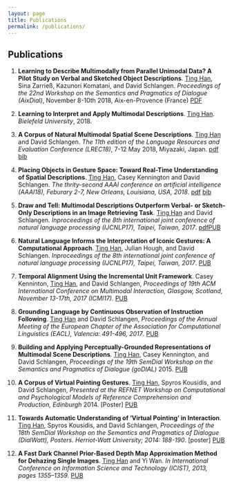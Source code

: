 ```yaml
---
layout: page
title: Publications
permalink: /publications/
---
```


## Publications
1. **Learning to Describe Multimodally from Parallel Unimodal Data? A Pilot Study on Verbal and Sketched Object Descriptions**.   <u>Ting Han</u>,  Sina Zarrieß, Kazunori Komatani, and David Schlangen.  *Proceedings of the 22nd Workshop on the Semantics and Pragmatics of Dialogue (AixDial)*, November 8-10th 2018, Aix-en-Provence (France) [PDF](files/papers/semdial18.pdf)

1.  **Learning to Interpret and Apply Multimodal Descriptions**. <u>Ting Han</u>. *Bielefeld University*, 2018.

1. **A Corpus of Natural Multimodal Spatial Scene Descriptions**.  <u>Ting Han</u> and David Schlangen. *The 11th edition of the Language Resources and Evaluation Conference (LREC18)*, 7-12 May 2018, Miyazaki, Japan. [pdf](files/papers/lrec18.pdf)  [bib](bib/Hanlrec18.txt)

1. **Placing Objects in Gesture Space: Toward Real-Time Understanding of Spatial Descriptions**. <u>Ting Han</u>, Casey Kennington and David Schlangen.  *The thrity-second AAAI conference on artificial intelligence (AAAI18), Feburary 2-7, New Orleans, Louisiana, USA, 2018*. [pdf](files/papers/aaai18.pdf)   [bib](bib/HanEtalaaai18.txt) 

1.  **Draw and Tell: Multimodal Descriptions Outperform Verbal- or Sketch-Only Descriptions in an Image Retrieving Task**.  <u>Ting Han</u> and David Schlangen. *Inproceedings of  the 8th international joint conference of natural language processing (IJCNLP17), Taipei, Taiwan, 2017*.  [pdf](iles/papers/sketch_ijcnlp_short.pdf)[PUB](https://pub.uni-bielefeld.de/publication/2913598)

1.  **Natural Language Informs the Interpretation of Iconic Gestures: A Computational Approach**. <u>Ting Han</u>, Julian Hough, and David Schlangen. *Inproceedings of the 8th international joint conference of natural language processing (IJCNLP17), Taipei, Taiwan, 2017*.  [PUB](https://pub.uni-bielefeld.de/publication/2913599)


1. **Temporal Alignment Using the Incremental Unit Framework**. Casey Kenninton,  <u>Ting Han</u>, and David Schlangen, *Proceedings of 19th ACM International Conference on Multimodal Interaction, Glasgow, Scotland, November 13-17th, 2017 (ICMI17).*   [PUB](https://pub.uni-bielefeld.de/publication/2913600)

3. **Grounding Language by Continuous Observation of Instruction Following**.  <u>Ting Han</u> and David Schlangen, *Proceedings of the Annual Meeting of the European Chapter of the Association for Computational Linguistics (EACL), Valencia: 491-496, 2017*. [PUB](https://pub.uni-bielefeld.de/publication/2908812)

4. **Building and Applying Perceptually-Grounded Representations of Multimodal Scene Descriptions**. <u>Ting Han</u>, Casey Kennington, and David Schlangen, *Proceedings of the 19th SemDial Workshop on the Semantics and Pragmatics of Dialogue (goDIAL)* 2015. [PUB](https://pub.uni-bielefeld.de/publication/2758943)

5. **A Corpus of Virtual Pointing Gestures**. <u>Ting Han</u>, Spyros Kousidis, and David Schlangen, *Presented at the REFNET Workshop on Computational and Psychological Models of Reference Comprehension and Production, Edinburgh* 2014. [Poster] [PUB](https://pub.uni-bielefeld.de/publication/2685979)

6. **Towards Automatic Understanding of ‘Virtual Pointing’ in Interaction**.  <u>Ting Han</u>, Spyros Kousidis, and David Schlangen, *Proceedings of the 18th SemDial Workshop on the Semantics and Pragmatics of Dialogue (DialWatt), Posters. Herriot-Watt University; 2014: 188-190*. [poster] [PUB](https://pub.uni-bielefeld.de/publication/2685950)

7. **A Fast Dark Channel Prior-Based Depth Map Approximation Method for Dehazing Single Images**. <u>Ting Han</u> and Yi Wan. *In International Conference on Information Science and Technology (ICIST), 2013, pages 1355–1359.* [PUB](http://ieeexplore.ieee.org/abstract/document/6747789/) 



